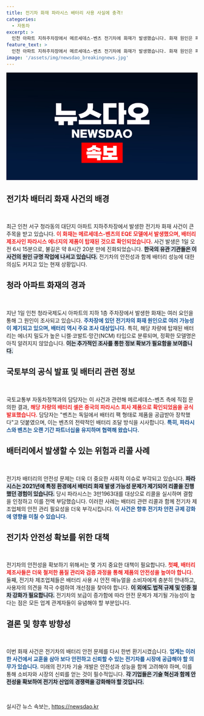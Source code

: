 ```yaml
---
title: 전기차 화재 파라시스 배터리 사용 사실에 충격!
categories:
  - 자동차
excerpt: >
  인천 아파트 지하주차장에서 메르세데스-벤츠 전기차에 화재가 발생했습니다. 화재 원인은 파라시스 에너지 배터리? 그 비밀을 파헤쳐 보세요!
feature_text: >
  인천 아파트 지하주차장에서 메르세데스-벤츠 전기차에 화재가 발생했습니다. 화재 원인은 파라시스 에너지 배터리? 그 비밀을 파헤쳐 보세요!
image: '/assets/img/newsdao_breakingnews.jpg'
---
```


<p><img src="/assets/img/newsdao_breakingnews.jpg" alt="ranknews 속보" /></p>

<h2 data-ke-size="size26">전기차 배터리 화재 사건의 배경</h2>

<p data-ke-size="size16">&nbsp;</p>

<p>최근 인천 서구 청라동의 대단지 아파트 지하주차장에서 발생한 전기차 화재 사건이 큰 주목을 받고 있습니다. <b><span style="color: #ee2323;">이 화재는 메르세데스-벤츠의 EQE 모델에서 발생했으며, 배터리 제조사인 파라시스 에너지의 제품이 탑재된 것으로 확인되었습니다.</span></b> 사건 발생은 1일 오전 6시 15분으로, 불길은 약 8시간 20분 만에 진화되었습니다. <b><span style="background-color: #21538527;">한국의 유관 기관들은 이 사건의 원인 규명 작업에 나서고 있습니다.</span></b> 전기차의 안전성과 함께 배터리 성능에 대한 의심도 커지고 있는 현재 상황입니다.</p>

<h2 data-ke-size="size26">청라 아파트 화재의 경과</h2>

<p data-ke-size="size16">&nbsp;</p>

<p>지난 1일 인천 청라국제도시 아파트의 지하 1층 주차장에서 발생한 화재는 여러 요인을 통해 그 원인이 조사되고 있습니다. <b><span style="color: #1a5490;">주차장에 있던 전기차의 화재 원인으로 여러 가능성이 제기되고 있으며, 배터리 역시 주요 조사 대상입니다.</span></b> 특히, 해당 차량에 탑재된 배터리는 에너지 밀도가 높은 니켈·코발트·망간(NCM) 타입으로 분류되며, 정확한 모델명은 아직 알려지지 않았습니다. <b><span style="background-color: #21538527;">이는 추가적인 조사를 통한 정보 확보가 필요함을 보여줍니다.</span></b> </p>

<h2 data-ke-size="size26">국토부의 공식 발표 및 배터리 관련 정보</h2>

<p data-ke-size="size16">&nbsp;</p>

<p>국토교통부 자동차정책과의 담당자는 이 사건과 관련해 메르세데스-벤츠 측에 직접 문의한 결과, <b><span style="color: #ee2323;">해당 차량의 배터리 셀은 중국의 파라시스 회사 제품으로 확인되었음을 공식 발표했습니다.</span></b> 담당자는 "벤츠는 독일에서 배터리 팩 형태로 제품을 공급받아 장착했다"고 덧붙였으며, 이는 벤츠의 전략적인 배터리 조달 방식을 시사합니다. <b><span style="color: #1a5490;">특히, 파라시스와 벤츠는 오랜 기간 파트너십을 유지하며 협력해 왔습니다.</span></b></p>

<h2 data-ke-size="size26">배터리에서 발생할 수 있는 위험과 리콜 사례</h2>

<p data-ke-size="size16">&nbsp;</p>

<p>전기차 배터리의 안전성 문제는 더욱 더 중요한 사회적 이슈로 부각되고 있습니다. <b><span style="background-color: #21538527;">파라시스는 2021년에 특정 환경에서 배터리 화재 발생 가능성 문제가 제기되어 리콜을 진행했던 경험이 있습니다.</span></b> 당시 파라시스는 3만1963대를 대상으로 리콜을 실시하며 결함을 인정하고 이를 전액 부담했습니다. 이러한 사례는 배터리 관련 리콜과 함께 전기차 제조업체의 안전 관리 필요성을 더욱 부각시킵니다. <b><span style="color: #1a5490;">이 사건은 향후 전기차 안전 규제 강화에 영향을 미칠 수 있습니다.</span></b> </p>

<h2 data-ke-size="size26">전기차 안전성 확보를 위한 대책</h2>

<p data-ke-size="size16">&nbsp;</p>

<p>전기차의 안전성을 확보하기 위해서는 몇 가지 중요한 대책이 필요합니다. <b><span style="color: #ee2323;">첫째, 배터리 제조사들은 더욱 철저한 품질 관리와 검증 과정을 통해 제품의 안전성을 높여야 합니다.</span></b> 둘째, 전기차 제조업체들은 배터리 사용 시 안전 매뉴얼을 소비자에게 충분히 안내하고, 사용자의 의견을 적극 수렴하여 개선점을 찾아야 합니다. <b><span style="background-color: #21538527;">이 외에도 법적 규제 및 인증 절차 강화가 필요합니다.</span></b> 전기차의 보급이 증가함에 따라 안전 문제가 제기될 가능성이 높다는 점은 모든 업계 관계자들이 유념해야 할 부분입니다.</p>

<h2 data-ke-size="size26">결론 및 향후 방향성</h2>

<p data-ke-size="size16">&nbsp;</p>

<p>이번 화재 사건은 전기차의 배터리 안전 문제를 다시 한번 환기시켰습니다. <b><span style="color: #1a5490;">업계는 이러한 사건에서 교훈을 삼아 보다 안전하고 신뢰할 수 있는 전기차를 시장에 공급해야 할 의무가 있습니다.</span></b> 미래의 전기차 기술 개발은 안전성과 성능을 함께 고려해야 하며, 이를 통해 소비자와 시장의 신뢰를 얻는 것이 필수적입니다. <b><span style="background-color: #21538527;">각 기업들은 기술 혁신과 함께 안전성을 확보하여 전기차 산업의 경쟁력을 강화해야 할 것입니다.</span></b> </p>

<p data-ke-size="size16">&nbsp;</p>
실시간 뉴스 속보는, <a href="https://newsdao.kr" rel="dofollow">https://newsdao.kr</a>


